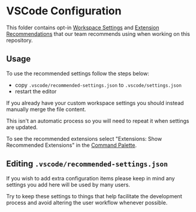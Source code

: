 # VSCode Configuration

This folder contains opt-in [Workspace Settings](https://code.visualstudio.com/docs/getstarted/settings) and [Extension Recommendations](https://code.visualstudio.com/docs/editor/extension-gallery#_workspace-recommended-extensions) that our team recommends using when working on this repository.

## Usage

To use the recommended settings follow the steps below:

- copy `.vscode/recommended-settings.json` to `.vscode/settings.json`
- restart the editor

If you already have your custom workspace settings you should instead manually merge the file content.

This isn't an automatic process so you will need to repeat it when settings are updated.

To see the recommended extensions select "Extensions: Show Recommended Extensions" in the [Command Palette](https://code.visualstudio.com/docs/getstarted/userinterface#_command-palette).

## Editing `.vscode/recommended-settings.json`

If you wish to add extra configuration items please keep in mind any settings you add here will be used by many users.

Try to keep these settings to things that help facilitate the development process and avoid altering the user workflow whenever possible.
